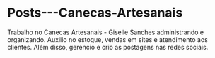 # Posts---Canecas-Artesanais
Trabalho no Canecas Artesanais - Giselle Sanches administrando e organizando. Auxilio no estoque, vendas em sites e atendimento aos clientes. Além disso, gerencio e crio as postagens nas redes sociais.
